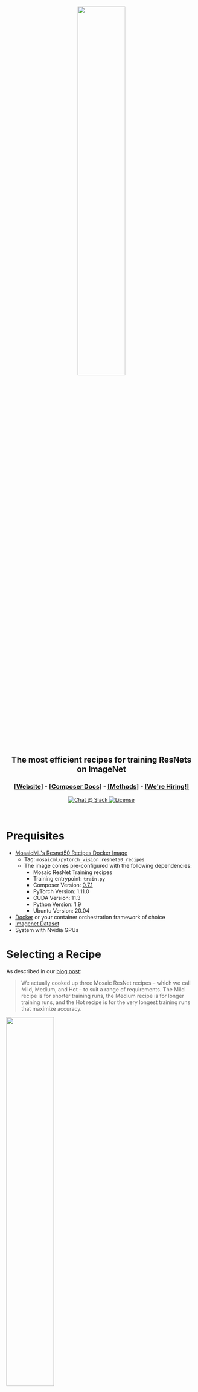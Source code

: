 <br />
<p align="center">
   <img src="https://assets.website-files.com/61fd4eb76a8d78bc0676b47d/62a185326fcd73061ab9aaf9_Hero%20Image%20Final.svg" width="50%" height="50%"/>
</p>

<h2><p align="center">The most efficient recipes for training ResNets on ImageNet</p></h2>

<h3><p align='center'>
<a href="https://www.mosaicml.com">[Website]</a>
- <a href="https://docs.mosaicml.com/">[Composer Docs]</a>
- <a href="https://docs.mosaicml.com/en/stable/method_cards/methods_overview.html">[Methods]</a>
- <a href="https://www.mosaicml.com/team">[We're Hiring!]</a>
</p></h3>

<p align="center">
    <a href="https://join.slack.com/t/mosaicml-community/shared_invite/zt-w0tiddn9-WGTlRpfjcO9J5jyrMub1dg">
        <img alt="Chat @ Slack" src="https://img.shields.io/badge/slack-chat-2eb67d.svg?logo=slack">
    </a>
    <a href="https://github.com/mosaicml/benchmarks/blob/main/LICENSE">
        <img alt="License" src="https://img.shields.io/badge/License-Apache%202.0-green.svg?logo=slack">
    </a>
</p>
<br />

# Prequisites

* [MosaicML's Resnet50 Recipes Docker Image](https://hub.docker.com/r/mosaicml/pytorch_vision/tags)
   * Tag: `mosaicml/pytorch_vision:resnet50_recipes`
   * The image comes pre-configured with the following dependencies:
      * Mosaic ResNet Training recipes
      * Training entrypoint: `train.py`
      * Composer Version: [0.7.1](https://github.com/mosaicml/composer/tree/v0.7.1)
      * PyTorch Version: 1.11.0
      * CUDA Version: 11.3
      * Python Version: 1.9
      * Ubuntu Version: 20.04
* [Docker](https://www.docker.com/) or your container orchestration framework of choice
* [Imagenet Dataset](http://www.image-net.org/)
* System with Nvidia GPUs
    
# Selecting a Recipe

As described in our [blog post](https://www.mosaicml.com/blog/mosaic-resnet):
> We actually cooked up three Mosaic ResNet recipes – which we call Mild, Medium, and Hot – to suit a range of requirements. 
> The Mild recipe is for shorter training runs, the Medium recipe is for longer training runs, and the Hot recipe is for the very 
> longest training runs that maximize accuracy. 

<img src="https://assets.website-files.com/61fd4eb76a8d78bc0676b47d/62a188a808b39301a7c3550f_Recipe%20Final.svg" width="50%" height="50%"/>

To reproduce a specific run, two pieces of information are required:

1. `recipe_yaml_path`: Path to the configuration file specifying the model and training parameters unique to each recipe.

1. `scale_schedule_ratio`: Factor which scales the duration of a particular run.

**Note:** The `scale_schedule_ratio` is a scaling factor for `max_duration`, each recipe sets a default `max_duration = 90ep`(epochs).  Thus a run with `scale_schedule_ratio = 0.1` will run for `90 * 0.3 = 27` epochs.

First, choose a recipe you would like to work with: [`Mild`, `Medium`, `Hot`].  This will determine which configuration file, `recipe_yaml_path`, you will need to specify. 

Next, determine the proper `scale_schedule_ratio` to specify to reproduce the desired run by using MosaicML's [Explorer](https://explorer.mosaicml.com).  Explorer enables users to identify the most cost effective way to run training workloads across clouds and on different types of hardware backends for a variety of models and datasets.  For this tutorial, we will focus on the [Mosaic ResNet run data](https://explorer.mosaicml.com/imagenet?sortBy=costSameQuality&model=resnet50&cloud=all&hardware=all&algorithms=all&baseline=r50_optimized_p4d&recipe=mosaicml_hot&recipe=mosaicml_medium&recipe=mosaicml_mild).

The table below provides the `recipe_yaml_path` for the selected recipe and a link to the corresponding Explorer page which can be used to select a specific run and obtain the corresponding value for `scale_schedule_ratio`:

   | Recipe | `recipe_yaml_path` | Explorer link |
   | --- | --- | --- |
   | Mild | `recipes/resnet50_mild.yaml` | [Mosaic Resnet Mild](https://explorer.mosaicml.com/imagenet?sortBy=timeSameQuality&model=resnet50&cloud=all&hardware=all&algorithms=all&baseline=r50_optimized_mosaicml&recipe=mosaicml_mild) |
   | Medium | `recipes/renset50_medium.yaml` | [Mosaic Resnet Medium](https://explorer.mosaicml.com/imagenet?sortBy=timeSameQuality&model=resnet50&cloud=all&hardware=all&algorithms=all&baseline=r50_optimized_mosaicml&recipe=mosaicml_medium) |
   | Hot | `recipes/resnet50_hot.yaml` | [Mosaic Resnet Hot](https://explorer.mosaicml.com/imagenet?sortBy=timeSameQuality&model=resnet50&cloud=all&hardware=all&algorithms=all&baseline=r50_optimized_mosaicml&recipe=mosaicml_hot) |

In this tutorial we will using the `Mild` recipe and reproduce [this run](https://explorer.mosaicml.com/imagenet?sortBy=costSameQuality&selected=fks-short-timing-r6z2-seed-17-ssr0.32&model=resnet50&cloud=all&hardware=all&algorithms=all&baseline=r50_optimized_p4d&recipe=mosaicml_mild) which results in a Top-1 accuracy of 76.19%.  Thus, we see from the table above that the `recipe_yaml_path = recipes/resnet50_mild.yaml` and from Explorer that `scale_schedule_ratio = 0.32` for the desired run.

# Running a Recipe

Now that we've selected a recipe and determined the `recipe_yaml_path` and `scale_schedule_ratio` to specify, let's kick off a training run.

1. Launch a Docker container using the `mosaicml/pytorch_vision:resnet50_recipes` image on your training system.
   
   ```
   docker pull mosaicml/pytorch_vision:resnet50_recipes
   docker run -it mosaicml/pytorch_vision:resnet50_recipes
   ``` 
   **Note:** The `mosaicml/resnet50_recipes` Docker image can also be used with your container orchestration framework of choice.

1. Download the ImageNet dataset from http://www.image-net.org/.

1. Create the dataset folder and extract training and validation images to the appropriate subfolders.
   The [following script](https://github.com/pytorch/examples/blob/main/imagenet/extract_ILSVRC.sh) can be used to faciliate this process.
   Be sure to note the directory path of where you extracted the dataset.

   **Note:** This tutorial assumes that the dataset is installed to the `/tmp/ImageNet` path.

1. The `Mild` and `Medium` recipes require converting the ImageNet dataset to FFCV format.  *This conversion step is only required to be performed once, once converted files can be stashed away for reuse with subsequent runs.*  The `Hot` recipe uses the original ImageNet data.

   1. Download the helper conversion script:
   
      ```
      wget -P /tmp https://raw.githubusercontent.com/mosaicml/composer/v0.7.1/scripts/ffcv/create_ffcv_datasets.py
      ```

   1. Convert the training and validation datasets.

      ```
      python /tmp/create_ffcv_datasets.py --dataset imagenet --split train --datadir /tmp/ImageNet/
      python /tmp/create_ffcv_datasets.py --dataset imagenet --split val --datadir /tmp/ImageNet/
      ```

      **Note:** The helper script output the FFCV formatted dataset files to `/tmp/imagenet_train.ffcv` and `/tmp/imagenet_val.ffcv` 
      for the training and validation data, respectively.

1. Launch the training run.

   ```
   composer -n {num_gpus} train.py -f {recipe_yaml_path} --scale_schedule_ratio {scale_schedule_ratio}
   ```

   Replace `num_gpus`, `recipe_yaml_path` and `scale_schedule_ratio` with the total number of GPU's, the recipe configuration, and the scale schedule ratio we determined in the previous section for the desired run, respectively.

   **Note:** The `Mild` and `Medium` recipes assume the training and validation data is stored at the `/tmp/imagenet_train.ffcv` and `/tmp/imagenet_val.ffcv` paths while the `Hot` recipe assumes the original ImageNet dataset is stored at the `/tmp/ImageNet` path.  The default dataset paths can be overridden, please run `composer -n {num_gpus} train.py -f {recipe_yaml_path} --help` for more detailed recipe specific configuration information.
   
   Example:
   
   ```
   composer -n 8 train.py -f recipes/resnet50_mild.yaml --scale_schedule_ratio 0.32
   ```

   The example above will train on 8 GPU's using the `Mild` recipe with a scale schedule ratio of 0.32.  You can compare your run's final Top-1 accuracy and time to train to [our result](https://explorer.mosaicml.com/imagenet?sortBy=costSameQuality&selected=fks-short-timing-r6z2-seed-17-ssr0.32&model=resnet50&cloud=all&hardware=all&algorithms=all&baseline=r50_optimized_p4d&recipe=mosaicml_mild). 